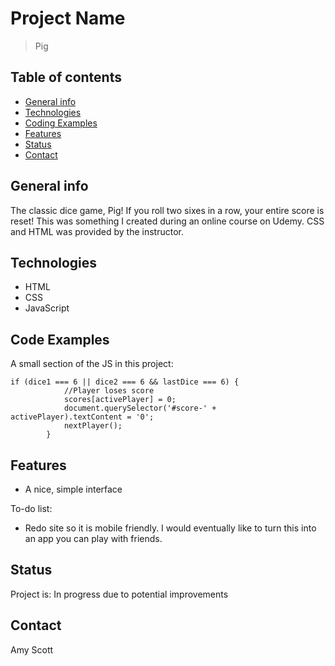 # Project Name
> Pig

## Table of contents
* [General info](#general-info)
* [Technologies](#technologies)
* [Coding Examples](#code-examples)
* [Features](#features)
* [Status](#status)
* [Contact](#contact)

## General info
The classic dice game, Pig! If you roll two sixes in a row, your entire score is reset! This was something I created during an online course on Udemy. CSS and HTML was provided by the instructor.

## Technologies
* HTML
* CSS
* JavaScript

## Code Examples
A small section of the JS in this project:
```
if (dice1 === 6 || dice2 === 6 && lastDice === 6) {
            //Player loses score
            scores[activePlayer] = 0;
            document.querySelector('#score-' + activePlayer).textContent = '0';
            nextPlayer();
        } 
````
    

## Features

* A nice, simple interface



To-do list:
* Redo site so it is mobile friendly. I would eventually like to turn this into an app you can play with friends.

## Status
Project is: In progress due to potential improvements


## Contact
Amy Scott

